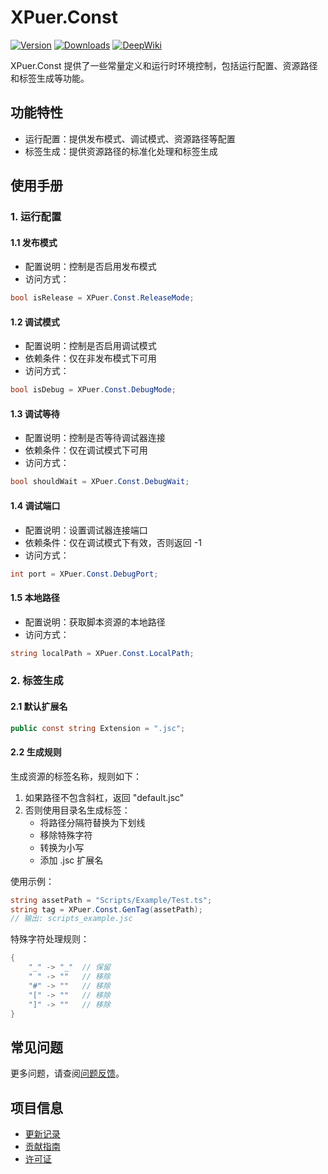 # XPuer.Const

[![Version](https://img.shields.io/npm/v/org.eframework.u3d.puer)](https://www.npmjs.com/package/org.eframework.u3d.puer)
[![Downloads](https://img.shields.io/npm/dm/org.eframework.u3d.puer)](https://www.npmjs.com/package/org.eframework.u3d.puer)
[![DeepWiki](https://img.shields.io/badge/DeepWiki-Explore-blue)](https://deepwiki.com/eframework-org/U3D.PUER)

XPuer.Const 提供了一些常量定义和运行时环境控制，包括运行配置、资源路径和标签生成等功能。

## 功能特性

- 运行配置：提供发布模式、调试模式、资源路径等配置
- 标签生成：提供资源路径的标准化处理和标签生成

## 使用手册

### 1. 运行配置

#### 1.1 发布模式
- 配置说明：控制是否启用发布模式
- 访问方式：
```csharp
bool isRelease = XPuer.Const.ReleaseMode;
```

#### 1.2 调试模式
- 配置说明：控制是否启用调试模式
- 依赖条件：仅在非发布模式下可用
- 访问方式：
```csharp
bool isDebug = XPuer.Const.DebugMode;
```

#### 1.3 调试等待
- 配置说明：控制是否等待调试器连接
- 依赖条件：仅在调试模式下可用
- 访问方式：
```csharp
bool shouldWait = XPuer.Const.DebugWait;
```

#### 1.4 调试端口
- 配置说明：设置调试器连接端口
- 依赖条件：仅在调试模式下有效，否则返回 -1
- 访问方式：
```csharp
int port = XPuer.Const.DebugPort;
```

#### 1.5 本地路径
- 配置说明：获取脚本资源的本地路径
- 访问方式：
```csharp
string localPath = XPuer.Const.LocalPath;
```

### 2. 标签生成

#### 2.1 默认扩展名
```csharp
public const string Extension = ".jsc";
```

#### 2.2 生成规则
生成资源的标签名称，规则如下：
1. 如果路径不包含斜杠，返回 "default.jsc"
2. 否则使用目录名生成标签：
   - 将路径分隔符替换为下划线
   - 移除特殊字符
   - 转换为小写
   - 添加 .jsc 扩展名

使用示例：
```csharp
string assetPath = "Scripts/Example/Test.ts";
string tag = XPuer.Const.GenTag(assetPath);
// 输出: scripts_example.jsc
```

特殊字符处理规则：
```csharp
{
    "_" -> "_"  // 保留
    " " -> ""   // 移除
    "#" -> ""   // 移除
    "[" -> ""   // 移除
    "]" -> ""   // 移除
}
```

## 常见问题

更多问题，请查阅[问题反馈](../CONTRIBUTING.md#问题反馈)。

## 项目信息

- [更新记录](../CHANGELOG.md)
- [贡献指南](../CONTRIBUTING.md)
- [许可证](../LICENSE.md)